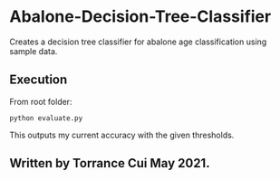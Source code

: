 # Abalone-Decision-Tree-Classifier
Creates a decision tree classifier for abalone age classification using sample data. 

## Execution

From root folder:
```
python evaluate.py
```
This outputs my current accuracy with the given thresholds.

## Written by Torrance Cui May 2021.
